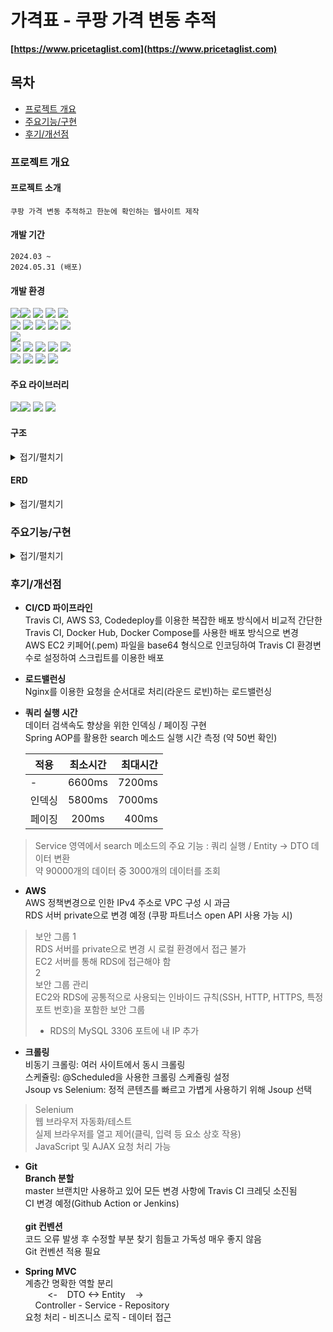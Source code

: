 # 가격표 - 쿠팡 가격 변동 추적

**[https://www.pricetaglist.com](https://www.pricetaglist.com)**

## 목차

- [프로젝트 개요](#프로젝트-개요)
- [주요기능/구현](#주요기능구현)
- [후기/개선점](#후기개선점)

### 프로젝트 개요


#### 프로젝트 소개

    쿠팡 가격 변동 추적하고 한눈에 확인하는 웹사이트 제작

#### 개발 기간

    2024.03 ~ 
    2024.05.31 (배포)

#### 개발 환경

<img src="https://img.shields.io/badge/html5-E34F26?style=flat-square&logo=html5&logoColor=white"/><img src="https://img.shields.io/badge/css3-1572B6?style=flat-square&logo=css3&logoColor=white"/>
<img src="https://img.shields.io/badge/javascript-F7DF1E?style=flat-square&logo=javascript&logoColor=black"/>
<img src="https://img.shields.io/badge/jquery-0769AD?style=flat-square&logo=jquery&logoColor=white"/>
<img src="https://img.shields.io/badge/bootstrap-7952B3?style=flat-square&logo=bootstrap&logoColor=white">
<br>
<img src="https://img.shields.io/badge/java 17-007396?style=flat-square&logo=java&logoColor=white">
<img src="https://img.shields.io/badge/Spring Boot 3-6DB33F?style=flat-square&logo=Spring Boot&logoColor=white">
<img src="https://img.shields.io/badge/Gradle-02303A?style=flat-square&logo=gradle&logoColor=white"/>
<img src="https://img.shields.io/badge/Spring_Data_JPA-6DB33F?style=flat-square&logo=spring&logoColor=white"/>
<img src="https://img.shields.io/badge/thymeleaf-005F0F?style=flat-square&logo=thymeleaf&logoColor=white">
<br>
<img src="https://img.shields.io/badge/IntelliJ_IDEA-000000?style=flat-square&logo=IntelliJ IDEA&logoColor=white"/>
<br>
<img src="https://img.shields.io/badge/travis%20ci-3EAAAF?style=flat-square&logo=travis-ci&logoColor=white">
<img src="https://img.shields.io/badge/Linux-FCC624?style=flat-square&logo=Linux&logoColor=black"/>
<img src="https://img.shields.io/badge/Docker-2496ED?style=flat-square&logo=docker&logoColor=white"/>
<img src="https://img.shields.io/badge/Tomcat-F8DC75?style=flat-square&logo=Apache Tomcat&logoColor=black"/>
<img src="https://img.shields.io/badge/Nginx-009639?style=flat-square&logo=Nginx&logoColor=white">
<br>
<img src="https://img.shields.io/badge/MySQL-4479A1?style=flat-square&logo=MySQL&logoColor=white"/>
<img src="https://img.shields.io/badge/AWS_EC2-232F3E?style=flat-square&logo=Amazon-AWS&logoColor=white">
<img src="https://img.shields.io/badge/AWS_RDS-232F3E?style=flat-square&logo=Amazon-AWS&logoColor=white">
<img src="https://img.shields.io/badge/CentOS%207-262577?style=flat-square&logo=CentOS&logoColor=white">

#### 주요 라이브러리
<img src="https://img.shields.io/badge/Jsoup-2370FF?style=flat-square&logo=Jsoup&logoColor=white"><img src="https://img.shields.io/badge/Swiper-6332F6?style=flat-square&logo=Swiper&logoColor=white">
<img src="https://img.shields.io/badge/Chart.js-FF6384?style=flat-square&logo=Chart.js&logoColor=white">
<img src="https://img.shields.io/badge/Spin.js-FF4500?style=flat-square&logo=Spin.js&logoColor=white">

#### 구조
<details>
<summary>접기/펼치기</summary>
<img width="881" alt="구조" src="https://github.com/yi5oyu/pricetaglist/assets/111046436/b0407db4-f05e-4fdf-a914-70b1a76ec6c8">
</details>

#### ERD
<details>
<summary>접기/펼치기</summary>
<img width="1201" alt="pricetag-ERD" src="https://github.com/yi5oyu/pricetaglist/assets/111046436/417cdb4c-901b-4d4c-b7c9-6c29600b4261">
</details>

### 주요기능/구현

<details>
<summary>접기/펼치기</summary>
##### [메인화면]
![스크린샷_6-6-2024_02554_pricetaglist com](https://github.com/yi5oyu/pricetaglist/assets/111046436/9fd560c7-ccf1-4501-8a95-9dcdf91db5fb)
##### [검색화면]
<img width="1275" alt="search" src="https://github.com/yi5oyu/pricetaglist/assets/111046436/2a3bc163-7b73-4e73-9511-616abf415aae">
</details>

### 후기/개선점

- **CI/CD 파이프라인**
  \
  Travis CI, AWS S3, Codedeploy를 이용한 복잡한 배포 방식에서 비교적 간단한 Travis CI, Docker Hub, Docker Compose를 사용한 배포 방식으로 변경
  \
  AWS EC2 키페어(.pem) 파일을 base64 형식으로 인코딩하여 Travis CI 환경변수로 설정하여 스크립트를 이용한 배포

- **로드밸런싱**
  \
  Nginx를 이용한 요청을 순서대로 처리(라운드 로빈)하는 로드밸런싱

  
- **쿼리 실행 시간**
  \
  데이터 검색속도 향상을 위한 인덱싱 / 페이징 구현
  \
  Spring AOP를 활용한 search 메소드 실행 시간 측정 (약 50번 확인)

   | 적용 | 최소시간 | 최대시간 |
   |---|:---:|---:|
   | - | 6600ms | 7200ms |
   | 인덱싱 | 5800ms | 7000ms |
   | 페이징 | 200ms | 400ms |
  
 > Service 영역에서 search 메소드의 주요 기능 : 쿼리 실행 / Entity -> DTO 데이터 변환  
 > 약 90000개의 데이터 중 3000개의 데이터를 조회  

- **AWS**
  \
  AWS 정책변경으로 인한 IPv4 주소로 VPC 구성 시 과금
  \
  RDS 서버 private으로 변경 예정 (쿠팡 파트너스 open API 사용 가능 시)

> 보안 그룹
> 1   
> RDS 서버를 private으로 변경 시 로컬 환경에서 접근 불가   
> EC2 서버를 통해 RDS에 접근해야 함   
> 2   
> 보안 그룹 관리    
> EC2와 RDS에 공통적으로 사용되는 인바이드 규칙(SSH, HTTP, HTTPS, 특정포트 번호)을 포함한 보안 그룹   
> + RDS의 MySQL 3306 포트에 내 IP 추가   


- **크롤링**
  \
  비동기 크롤링: 여러 사이트에서 동시 크롤링
  \
  스케쥴링: @Scheduled을 사용한 크롤링 스케쥴링 설정
  \
  Jsoup vs Selenium: 정적 콘텐츠를 빠르고 가볍게 사용하기 위해 Jsoup 선택

> Selenium  
> 웹 브라우저 자동화/테스트  
> 실제 브라우저를 열고 제어(클릭, 입력 등 요소 상호 작용)  
> JavaScript 및 AJAX 요청 처리 가능  

- **Git**
  \
  **Branch 분할**
  \
  master 브랜치만 사용하고 있어 모든 변경 사항에 Travis CI 크레딧 소진됨
  \
  CI 변경 예정(Github Action or Jenkins)
  \
  <br>
  **git 컨벤션**
  \
  코드 오류 발생 후 수정할 부분 찾기 힘들고 가독성 매우 좋지 않음
  \
  Git 컨벤션 적용 필요

- **Spring MVC**
  \
  계층간 명확한 역할 분리
  \
  &nbsp;&nbsp;&nbsp;&nbsp;&nbsp;&nbsp;&nbsp;&nbsp;&nbsp;<- &nbsp;&nbsp; DTO <-> Entity &nbsp;&nbsp; ->
  \
  &nbsp;&nbsp;&nbsp;&nbsp;Controller - Service - Repository
  \
  요청 처리 - 비즈니스 로직 - 데이터 접근

<!--

- **SEO**
  \

- **TDD**
  \
  
-->
